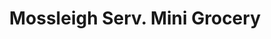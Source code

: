 ---
title: "Mossleigh Serv. Mini Grocery"
url: /mossleigh/mossleigh-serv-mini-grocery/
shop: convenience
---